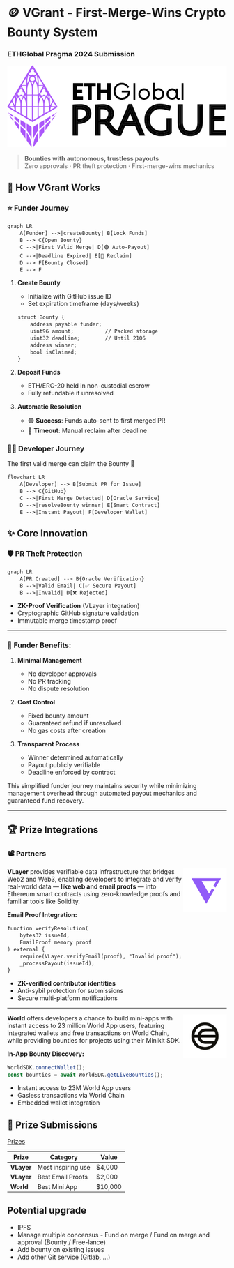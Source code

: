 # 🪙 VGrant - First-Merge-Wins Crypto Bounty System
### ETHGlobal Pragma 2024 Submission

[<img src="images/ETHGlobal.png" alt="ETHGlobal PRAGUE" width="600"/>](https://ethglobal.com/events/prague)

> **Bounties with autonomous, trustless payouts**  
Zero approvals · PR theft protection · First-merge-wins mechanics

## 🚀 How VGrant Works

### ⭐ Funder Journey

```mermaid
graph LR
    A[Funder] -->|createBounty| B[Lock Funds]
    B --> C{Open Bounty}
    C -->|First Valid Merge| D[🟢 Auto-Payout]
    C -->|Deadline Expired| E[🔴 Reclaim]
    D --> F[Bounty Closed]
    E --> F
```

1. **Create Bounty**  
   - Initialize with GitHub issue ID
   - Set expiration timeframe (days/weeks)
   ```solidity
   struct Bounty {
       address payable funder;
       uint96 amount;          // Packed storage
       uint32 deadline;        // Until 2106
       address winner;
       bool isClaimed;
   }
   ```

2. **Deposit Funds**  
   - ETH/ERC-20 held in non-custodial escrow
   - Fully refundable if unresolved

3. **Automatic Resolution**  
   - 🟢 **Success**: Funds auto-sent to first merged PR
   - 🔴 **Timeout**: Manual reclaim after deadline

### 👨‍💻 Developer Journey
The first valid merge can claim the Bounty 💸 
```mermaid
flowchart LR
    A[Developer] --> B[Submit PR for Issue]
    B --> C{GitHub}
    C -->|First Merge Detected| D[Oracle Service]
    D -->|resolveBounty winner| E[Smart Contract]
    E -->|Instant Payout| F[Developer Wallet]
```


## ✨ Core Innovation

### 🛡️ PR Theft Protection
```mermaid
graph LR
    A[PR Created] --> B{Oracle Verification}
    B -->|Valid Email| C[✅ Secure Payout]
    B -->|Invalid| D[❌ Rejected]
```

- **ZK-Proof Verification** (VLayer integration)
- Cryptographic GitHub signature validation
- Immutable merge timestamp proof

---

### 💸 Funder Benefits:
1. **Minimal Management**  
   - No developer approvals
   - No PR tracking
   - No dispute resolution

2. **Cost Control**  
   - Fixed bounty amount
   - Guaranteed refund if unresolved
   - No gas costs after creation

3. **Transparent Process**  
   - Winner determined automatically
   - Payout publicly verifiable
   - Deadline enforced by contract

This simplified funder journey maintains security while minimizing management overhead through automated payout mechanics and guaranteed fund recovery.

---

## 🏆 Prize Integrations
### 📽️ Partners
<img src="images/vlayer.png" alt="world logo" width="100"  align="right"/>

**VLayer** provides verifiable data infrastructure that bridges Web2 and Web3, enabling developers to integrate and verify real-world data — **like web and email proofs** — into Ethereum smart contracts using zero-knowledge proofs and familiar tools like Solidity.

**Email Proof Integration:**
```solidity
function verifyResolution(
    bytes32 issueId,
    EmailProof memory proof
) external {
    require(VLayer.verifyEmail(proof), "Invalid proof");
    _processPayout(issueId);
}
```

- **ZK-verified contributor identities**
- Anti-sybil protection for submissions
- Secure multi-platform notifications

---

<img src="images/world.png" alt="world logo" width="100"  align="right"/>

**World** offers developers a chance to build mini-apps with instant access to 23 million World App users, featuring integrated wallets and free transactions on World Chain, while providing bounties for projects using their Minikit SDK.

**In-App Bounty Discovery:**
```javascript
WorldSDK.connectWallet();
const bounties = await WorldSDK.getLiveBounties();
```

- Instant access to 23M World App users
- Gasless transactions via World Chain
- Embedded wallet integration


## 🏅 Prize Submissions
[Prizes](https://ethglobal.com/events/prague/prizes#world)

| Prize                          | Category                  | Value    |
|--------------------------------|---------------------------|----------|
| **VLayer**                     | Most inspiring use        | $4,000   |
| **VLayer**                     | Best Email Proofs         | $2,000   |
| **World**                      | Best Mini App             | $10,000  |



## Potential upgrade
- IPFS
- Manage multiple concensus - Fund on merge / Fund on merge and approval (Bounty / Free-lance)
- Add bounty on existing issues
- Add other Git service (Gitlab, ...)